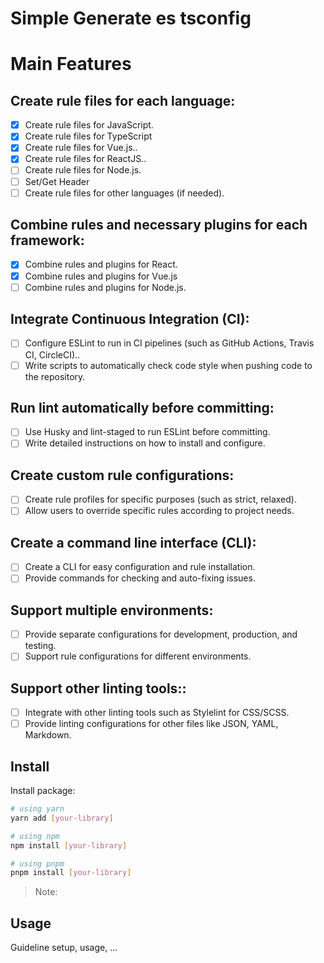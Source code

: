 # Simple Generate es tsconfig

# Main Features

## Create rule files for each language:

- [x] Create rule files for JavaScript.
- [x] Create rule files for TypeScript
- [x] Create rule files for Vue.js..
- [x] Create rule files for ReactJS..
- [ ] Create rule files for Node.js.
- [ ] Set/Get Header
- [ ] Create rule files for other languages (if needed).

## Combine rules and necessary plugins for each framework:

- [x] Combine rules and plugins for React.
- [x] Combine rules and plugins for Vue.js
- [ ] Combine rules and plugins for Node.js.

## Integrate Continuous Integration (CI):

- [ ] Configure ESLint to run in CI pipelines (such as GitHub Actions, Travis CI, CircleCI)..
- [ ] Write scripts to automatically check code style when pushing code to the repository.

## Run lint automatically before committing:

- [ ] Use Husky and lint-staged to run ESLint before committing.
- [ ] Write detailed instructions on how to install and configure.

## Create custom rule configurations:

- [ ] Create rule profiles for specific purposes (such as strict, relaxed).
- [ ] Allow users to override specific rules according to project needs.

## Create a command line interface (CLI):

- [ ] Create a CLI for easy configuration and rule installation.
- [ ] Provide commands for checking and auto-fixing issues.

## Support multiple environments:

- [ ] Provide separate configurations for development, production, and testing.
- [ ] Support rule configurations for different environments.

## Support other linting tools::

- [ ] Integrate with other linting tools such as Stylelint for CSS/SCSS.
- [ ] Provide linting configurations for other files like JSON, YAML, Markdown.

## Install

Install package:

```sh
# using yarn
yarn add [your-library]

# using npm
npm install [your-library]

# using pnpm
pnpm install [your-library]
```

> Note:

## Usage

Guideline setup, usage, ...
